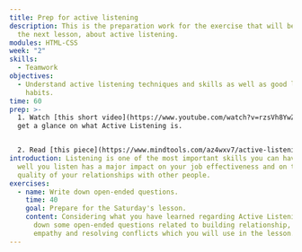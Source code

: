 ```yaml
---
title: Prep for active listening
description: This is the preparation work for the exercise that will be done in
  the next lesson, about active listening.
modules: HTML-CSS
week: "2"
skills:
  - Teamwork
objectives:
  - Understand active listening techniques and skills as well as good listening
    habits.
time: 60
prep: >-
  1. Watch [this short video](https://www.youtube.com/watch?v=rzsVh8YwZEQ) to
  get a glance on what Active Listening is.


  2. Read [this piece](https://www.mindtools.com/az4wxv7/active-listening) on Active Reading to get a more in depth understanding on why listening is such an important skill and how you can improve it.
introduction: Listening is one of the most important skills you can have. How
  well you listen has a major impact on your job effectiveness and on the
  quality of your relationships with other people.
exercises:
  - name: Write down open-ended questions.
    time: 40
    goal: Prepare for the Saturday's lesson.
    content: Considering what you have learned regarding Active Listening, write
      down some open-ended questions related to building relationship, building
      empathy and resolving conflicts which you will use in the lesson.
---
```

